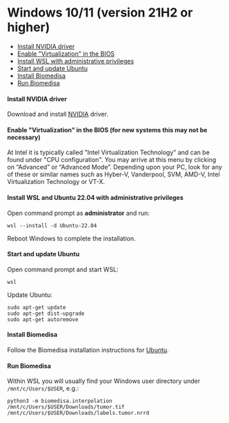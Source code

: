# Windows 10/11 (version 21H2 or higher)

- [Install NVIDIA driver](#install-nvidia-driver)
- [Enable "Virtualization" in the BIOS](#enable-virtualization-in-the-bios)
- [Install WSL with administrative privileges](#install-wsl-2-with-administrative-privileges)
- [Start and update Ubuntu](#dstart-and-update-ubuntu)
- [Install Biomedisa](#install-biomedisa)
- [Run Biomedisa](#run-biomedisa)

#### Install NVIDIA driver
Download and install [NVIDIA](https://www.nvidia.com/Download/Find.aspx?lang=en-us) driver.

#### Enable "Virtualization" in the BIOS (for new systems this may not be necessary)
At Intel it is typically called "Intel Virtualization Technology" and can be found under "CPU configuration". You may arrive at this menu by clicking on “Advanced” or “Advanced Mode”. Depending upon your PC, look for any of these or similar names such as Hyber-V, Vanderpool, SVM, AMD-V, Intel Virtualization Technology or VT-X.

#### Install WSL and Ubuntu 22.04 with administrative privileges
Open command prompt as **administrator** and run:
```
wsl --install -d Ubuntu-22.04
```
Reboot Windows to complete the installation.

#### Start and update Ubuntu
Open command prompt and start WSL:
```
wsl
```
Update Ubuntu:
```
sudo apt-get update
sudo apt-get dist-upgrade
sudo apt-get autoremove
```

#### Install Biomedisa
Follow the Biomedisa installation instructions for [Ubuntu](https://github.com/biomedisa/biomedisa/#installation-command-line-based).


#### Run Biomedisa
Within WSL you will usually find your Windows user directory under `/mnt/c/Users/$USER`, e.g.:
```
python3 -m biomedisa.interpolation /mnt/c/Users/$USER/Downloads/tumor.tif /mnt/c/Users/$USER/Downloads/labels.tumor.nrrd

```

